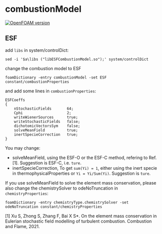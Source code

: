 # combustionModel

[![OpenFOAM version](https://img.shields.io/badge/OpenFOAM-7-brightgreen)](https://github.com/OpenFOAM/OpenFOAM-7)

## ESF

add `libs` in system/controlDict:
```
sed -i '$a\libs ("libESFCombustionModel.so");' system/controlDict
```

change the combustion model to ESF
```
foamDictionary -entry combustionModel -set ESF constant/combustionProperties
```

and add some lines in `combustionProperties`:
```
ESFCoeffs
{
    nStochasticFields       64;
    Cphi                    2;
    writeWienerSources      true;
    writeStochasticFields   false;
    dichotomicVectorsSym    false;
    solveMeanField          true;
    inertSpecieCorrection   true;
}
```

You may change:
- solveMeanField, using the ESF-O or the ESF-C method, refering to Ref. [1]. Suggestion is ESF-C, i.e. `ture`.
- inertSpecieCorrection, To get `sum(Yi) = 1`, either using the inert specie in thermophysicalProperties or `Yi = Yi/Sum(Yi)`. Suggestion is `ture`.

If you use solveMeanField to solve the element mass conservation, please also change the chemistrySolver to odeNoTruncation in `chemistryProperties`:

```
foamDictionary -entry chemistryType.chemistrySolver -set odeNoTruncation constant/chemistryProperties
```

[1] Xu S, Zhong S, Zhang F, Bai X S*. On the element mass conservation in Eulerian stochastic field modelling of turbulent combustion. Combustion and Flame, 2021.
